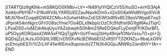 $START$Qiz9gKlhk+mS8KQO0XMbi+LV++N491ylYlQlCzV55/huSO+erHS3AjAXolkbvPbYl67+319uWV4LYKR5UEEZauNqvikDm5+ii2oS04jeWld6tVgoXVc8MLN76mfZuqq6QW42CMs+h2uheH4hoZxEGEWOdR5v8E29psVWpp67vq3JPpriA54mNgrcGFr0O8scYme7Oo4DLx9kbplcOzCfc91dfmi9G1IgWAvJTsjrCLPxaDS0+luMZdrAkqUyuYAZobwph50h8m25ReEDQkoFLyDmtjFP/K0srBFLuP5OyyKORQasd2WA5xFfIQqTjgW+0uYFwoj2bHy49nje1ONxVxsu7O+pI+2j6QDsjZyLIkJsJG0QltL0BE/vD50XvNcBZWsbEOZxRSIYTj12KNZy+9baLkG9VycEhoybES7c1VZrLhF41wWEmx9upnevb/ZTN3Ii4GGpJMWRzZwn6hY+1A==$END$